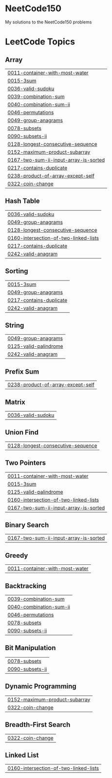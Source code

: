 # NeetCode150
My solutions to the NeetCode150 problems

<!---LeetCode Topics Start-->
# LeetCode Topics
## Array
|  |
| ------- |
| [0011-container-with-most-water](https://github.com/SriAkhilMylavarapu/NeetCode150/tree/master/0011-container-with-most-water) |
| [0015-3sum](https://github.com/SriAkhilMylavarapu/NeetCode150/tree/master/0015-3sum) |
| [0036-valid-sudoku](https://github.com/SriAkhilMylavarapu/NeetCode150/tree/master/0036-valid-sudoku) |
| [0039-combination-sum](https://github.com/SriAkhilMylavarapu/NeetCode150/tree/master/0039-combination-sum) |
| [0040-combination-sum-ii](https://github.com/SriAkhilMylavarapu/NeetCode150/tree/master/0040-combination-sum-ii) |
| [0046-permutations](https://github.com/SriAkhilMylavarapu/NeetCode150/tree/master/0046-permutations) |
| [0049-group-anagrams](https://github.com/SriAkhilMylavarapu/NeetCode150/tree/master/0049-group-anagrams) |
| [0078-subsets](https://github.com/SriAkhilMylavarapu/NeetCode150/tree/master/0078-subsets) |
| [0090-subsets-ii](https://github.com/SriAkhilMylavarapu/NeetCode150/tree/master/0090-subsets-ii) |
| [0128-longest-consecutive-sequence](https://github.com/SriAkhilMylavarapu/NeetCode150/tree/master/0128-longest-consecutive-sequence) |
| [0152-maximum-product-subarray](https://github.com/SriAkhilMylavarapu/NeetCode150/tree/master/0152-maximum-product-subarray) |
| [0167-two-sum-ii-input-array-is-sorted](https://github.com/SriAkhilMylavarapu/NeetCode150/tree/master/0167-two-sum-ii-input-array-is-sorted) |
| [0217-contains-duplicate](https://github.com/SriAkhilMylavarapu/NeetCode150/tree/master/0217-contains-duplicate) |
| [0238-product-of-array-except-self](https://github.com/SriAkhilMylavarapu/NeetCode150/tree/master/0238-product-of-array-except-self) |
| [0322-coin-change](https://github.com/SriAkhilMylavarapu/NeetCode150/tree/master/0322-coin-change) |
## Hash Table
|  |
| ------- |
| [0036-valid-sudoku](https://github.com/SriAkhilMylavarapu/NeetCode150/tree/master/0036-valid-sudoku) |
| [0049-group-anagrams](https://github.com/SriAkhilMylavarapu/NeetCode150/tree/master/0049-group-anagrams) |
| [0128-longest-consecutive-sequence](https://github.com/SriAkhilMylavarapu/NeetCode150/tree/master/0128-longest-consecutive-sequence) |
| [0160-intersection-of-two-linked-lists](https://github.com/SriAkhilMylavarapu/NeetCode150/tree/master/0160-intersection-of-two-linked-lists) |
| [0217-contains-duplicate](https://github.com/SriAkhilMylavarapu/NeetCode150/tree/master/0217-contains-duplicate) |
| [0242-valid-anagram](https://github.com/SriAkhilMylavarapu/NeetCode150/tree/master/0242-valid-anagram) |
## Sorting
|  |
| ------- |
| [0015-3sum](https://github.com/SriAkhilMylavarapu/NeetCode150/tree/master/0015-3sum) |
| [0049-group-anagrams](https://github.com/SriAkhilMylavarapu/NeetCode150/tree/master/0049-group-anagrams) |
| [0217-contains-duplicate](https://github.com/SriAkhilMylavarapu/NeetCode150/tree/master/0217-contains-duplicate) |
| [0242-valid-anagram](https://github.com/SriAkhilMylavarapu/NeetCode150/tree/master/0242-valid-anagram) |
## String
|  |
| ------- |
| [0049-group-anagrams](https://github.com/SriAkhilMylavarapu/NeetCode150/tree/master/0049-group-anagrams) |
| [0125-valid-palindrome](https://github.com/SriAkhilMylavarapu/NeetCode150/tree/master/0125-valid-palindrome) |
| [0242-valid-anagram](https://github.com/SriAkhilMylavarapu/NeetCode150/tree/master/0242-valid-anagram) |
## Prefix Sum
|  |
| ------- |
| [0238-product-of-array-except-self](https://github.com/SriAkhilMylavarapu/NeetCode150/tree/master/0238-product-of-array-except-self) |
## Matrix
|  |
| ------- |
| [0036-valid-sudoku](https://github.com/SriAkhilMylavarapu/NeetCode150/tree/master/0036-valid-sudoku) |
## Union Find
|  |
| ------- |
| [0128-longest-consecutive-sequence](https://github.com/SriAkhilMylavarapu/NeetCode150/tree/master/0128-longest-consecutive-sequence) |
## Two Pointers
|  |
| ------- |
| [0011-container-with-most-water](https://github.com/SriAkhilMylavarapu/NeetCode150/tree/master/0011-container-with-most-water) |
| [0015-3sum](https://github.com/SriAkhilMylavarapu/NeetCode150/tree/master/0015-3sum) |
| [0125-valid-palindrome](https://github.com/SriAkhilMylavarapu/NeetCode150/tree/master/0125-valid-palindrome) |
| [0160-intersection-of-two-linked-lists](https://github.com/SriAkhilMylavarapu/NeetCode150/tree/master/0160-intersection-of-two-linked-lists) |
| [0167-two-sum-ii-input-array-is-sorted](https://github.com/SriAkhilMylavarapu/NeetCode150/tree/master/0167-two-sum-ii-input-array-is-sorted) |
## Binary Search
|  |
| ------- |
| [0167-two-sum-ii-input-array-is-sorted](https://github.com/SriAkhilMylavarapu/NeetCode150/tree/master/0167-two-sum-ii-input-array-is-sorted) |
## Greedy
|  |
| ------- |
| [0011-container-with-most-water](https://github.com/SriAkhilMylavarapu/NeetCode150/tree/master/0011-container-with-most-water) |
## Backtracking
|  |
| ------- |
| [0039-combination-sum](https://github.com/SriAkhilMylavarapu/NeetCode150/tree/master/0039-combination-sum) |
| [0040-combination-sum-ii](https://github.com/SriAkhilMylavarapu/NeetCode150/tree/master/0040-combination-sum-ii) |
| [0046-permutations](https://github.com/SriAkhilMylavarapu/NeetCode150/tree/master/0046-permutations) |
| [0078-subsets](https://github.com/SriAkhilMylavarapu/NeetCode150/tree/master/0078-subsets) |
| [0090-subsets-ii](https://github.com/SriAkhilMylavarapu/NeetCode150/tree/master/0090-subsets-ii) |
## Bit Manipulation
|  |
| ------- |
| [0078-subsets](https://github.com/SriAkhilMylavarapu/NeetCode150/tree/master/0078-subsets) |
| [0090-subsets-ii](https://github.com/SriAkhilMylavarapu/NeetCode150/tree/master/0090-subsets-ii) |
## Dynamic Programming
|  |
| ------- |
| [0152-maximum-product-subarray](https://github.com/SriAkhilMylavarapu/NeetCode150/tree/master/0152-maximum-product-subarray) |
| [0322-coin-change](https://github.com/SriAkhilMylavarapu/NeetCode150/tree/master/0322-coin-change) |
## Breadth-First Search
|  |
| ------- |
| [0322-coin-change](https://github.com/SriAkhilMylavarapu/NeetCode150/tree/master/0322-coin-change) |
## Linked List
|  |
| ------- |
| [0160-intersection-of-two-linked-lists](https://github.com/SriAkhilMylavarapu/NeetCode150/tree/master/0160-intersection-of-two-linked-lists) |
<!---LeetCode Topics End-->